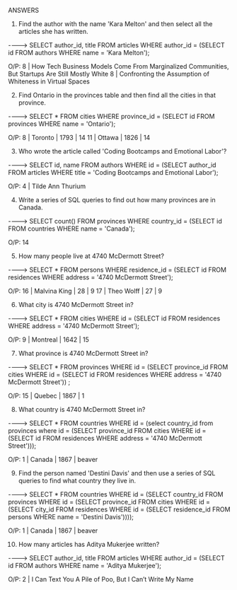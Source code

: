 ANSWERS

1. Find the author with the name 'Kara Melton' and then select all the articles she has written.

----> SELECT author_id, title FROM articles WHERE author_id = (SELECT id FROM authors WHERE name = 'Kara Melton');

O/P:  8 | How Tech Business Models Come From Marginalized Communities, But Startups Are Still Mostly White
      8 | Confronting the Assumption of Whiteness in Virtual Spaces


2. Find Ontario in the provinces table and then find all the cities in that province.

----> SELECT * FROM cities WHERE province_id = (SELECT id FROM provinces WHERE name = 'Ontario');

O/P:  8 | Toronto |         1793 |          14
      11 | Ottawa  |         1826 |          14


3. Who wrote the article called 'Coding Bootcamps and Emotional Labor'?

----> SELECT id, name FROM authors WHERE id = (SELECT author_id FROM articles WHERE title = 'Coding Bootcamps and Emotional Labor');

O/P:  4 | Tilde Ann Thurium


4. Write a series of SQL queries to find out how many provinces are in Canada.

----> SELECT count() FROM provinces WHERE country_id = (SELECT id FROM countries WHERE name = 'Canada');

O/P: 14


5. How many people live at 4740 McDermott Street?

----> SELECT * FROM persons WHERE residence_id = (SELECT id  FROM residences WHERE address = '4740 McDermott Street');

O/P: 16 | Malvina King |  28 |            9
     17 | Theo Wolff   |  27 |            9


6. What city is 4740 McDermott Street in?

----> SELECT * FROM cities WHERE id = (SELECT id  FROM residences WHERE address = '4740 McDermott Street');

O/P:  9 | Montreal |         1642 |          15


7. What province is 4740 McDermott Street in?

----> SELECT * FROM provinces WHERE id = (SELECT province_id FROM cities WHERE id = (SELECT id  FROM residences WHERE address = '4740 McDermott Street')) ;

O/P:  15 | Quebec |         1867 |          1


8. What country is 4740 McDermott Street in?

----> SELECT * FROM countries WHERE id = (select country_id from provinces where id = (SELECT province_id FROM cities WHERE id = (SELECT id  FROM residences WHERE address = '4740 McDermott Street')));

O/P:  1 | Canada |         1867 | beaver


9. Find the person named 'Destini Davis' and then use a series of SQL queries to find what country they live in.

----> SELECT * FROM countries WHERE id = (SELECT country_id FROM provinces WHERE id = (SELECT province_id FROM cities WHERE id = (SELECT city_id FROM residences WHERE id = (SELECT residence_id FROM persons WHERE name = 'Destini Davis'))));

O/P:   1 | Canada |         1867 | beaver


10. How many articles has Aditya Mukerjee written?

----> SELECT author_id, title FROM articles WHERE author_id = (SELECT id FROM authors WHERE name = 'Aditya Mukerjee');

O/P:  2 | I Can Text You A Pile of Poo, But I Can’t Write My Name

